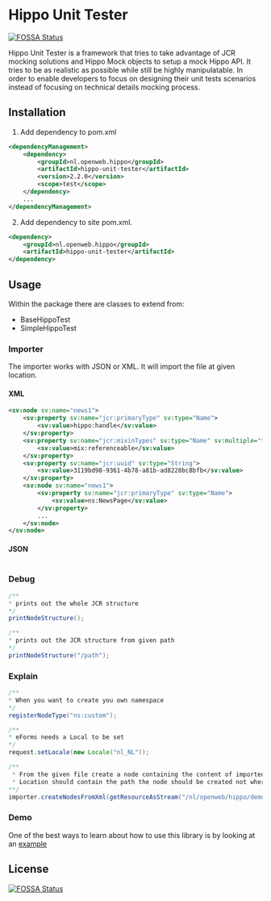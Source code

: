 # Hippo Unit Tester
[![FOSSA Status](https://app.fossa.io/api/projects/git%2Bgithub.com%2Fopenweb-nl%2Fhippo-unit-tester.svg?type=shield)](https://app.fossa.io/projects/git%2Bgithub.com%2Fopenweb-nl%2Fhippo-unit-tester?ref=badge_shield)


Hippo Unit Tester is a framework that tries to take advantage of JCR mocking solutions and Hippo Mock objects to setup a mock Hippo API.
It tries to be as realistic as possible while still be highly manipulatable.
In order to enable developers to focus on designing their unit tests scenarios instead of focusing on technical details mocking process.

## Installation

1. Add dependency to pom.xml
```xml
<dependencyManagement>
    <dependency>
        <groupId>nl.openweb.hippo</groupId>
        <artifactId>hippo-unit-tester</artifactId>
        <version>2.2.0</version>
        <scope>test</scope>
    </dependency>
    ...
</dependencyManagement>
```

2. Add dependency to site pom.xml.
```xml
<dependency>
    <groupId>nl.openweb.hippo</groupId>
    <artifactId>hippo-unit-tester</artifactId>
</dependency>
```

## Usage
Within the package there are classes to extend from:

* BaseHippoTest
* SimpleHippoTest

### Importer
The importer works with JSON or XML.
It will import the file at given location.

#### XML

```xml
<sv:node sv:name="news1">
    <sv:property sv:name="jcr:primaryType" sv:type="Name">
        <sv:value>hippo:handle</sv:value>
    </sv:property>
    <sv:property sv:name="jcr:mixinTypes" sv:type="Name" sv:multiple="true">
        <sv:value>mix:referenceable</sv:value>
    </sv:property>
    <sv:property sv:name="jcr:uuid" sv:type="String">
        <sv:value>3119bd98-9361-4b78-a81b-ad8228bc8bfb</sv:value>
    </sv:property>
    <sv:node sv:name="news1">
        <sv:property sv:name="jcr:primaryType" sv:type="Name">
            <sv:value>ns:NewsPage</sv:value>
        </sv:property>
        ...
    </sv:node>
</sv:node>
```

#### JSON

```json

```

### Debug

```java
/**
* prints out the whole JCR structure
*/
printNodeStructure();

/**
* prints out the JCR structure from given path
*/
printNodeStructure("/path");
```


### Explain

```java
/**
* When you want to create you own namespace
*/
registerNodeType("ns:custom");
```

```java
/**
* eForms needs a Local to be set
*/
request.setLocale(new Locale("nl_NL"));
````

```java
/**
 * From the given file create a node containing the content of imported file
 * Location should contain the path the node should be created not where you want to import the file
**/
importer.createNodesFromXml(getResourceAsStream("/nl/openweb/hippo/demo/news.xml"), "/content/documents/mychannel/news", "hippostd:folder");
````

### Demo

One of the best ways to learn about how to use this library is by looking at an [example](https://github.com/openweb-nl/hippo-unit-tester/blob/master/src/test/java/nl/openweb/hippo/demo/EssentialsListComponentTest.java)

## License
[![FOSSA Status](https://app.fossa.io/api/projects/git%2Bgithub.com%2Fopenweb-nl%2Fhippo-unit-tester.svg?type=large)](https://app.fossa.io/projects/git%2Bgithub.com%2Fopenweb-nl%2Fhippo-unit-tester?ref=badge_large)